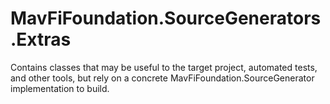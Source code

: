 # MavFiFoundation.SourceGenerators.Extras

Contains classes that may be useful to the target project, automated tests, and other tools, but rely on a concrete MavFiFoundation.SourceGenerator implementation to build.
